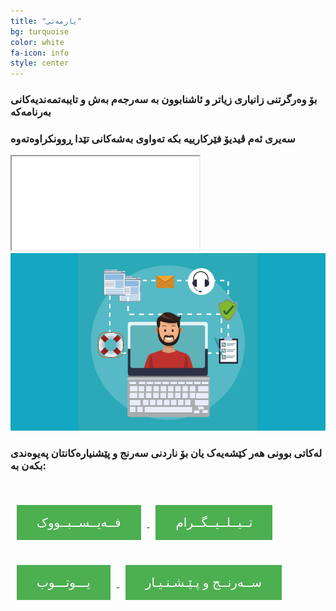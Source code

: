 ```yaml
---
title: "یارمەتی"
bg: turquoise
color: white
fa-icon: info
style: center
---
```


### **بۆ وەرگرتنی زانیاری زیاتر و ئاشنابوون بە سەرجەم بەش و تایبەتمەندیەکانی بەرنامەکە**

### **سەیری ئەم ڤیدیۆ فێرکارییە  بکە تەواوی بەشەکانی تێدا ڕوونکراوەتەوە**


<div class="icontain"><iframe src="//www.youtube.com/embed/eOkISphhMxU" allowfullscreen></iframe></div> 

<img src='/img/help.png' alt='help'/>

### **لەکاتی بوونی هەر کێشەیەک یان بۆ ناردنی سەرنج و پێشنیارەکانتان پەیوەندی بکەن بە:**

<html>
<head>
<style>
.button {
  background-color: #4CAF50; /* Green */
  border: none;
  color: white;
  padding: 16px 32px;
  text-align: center;
  text-decoration: bold;
  display: inline-block;
  font-size: 20px;
  margin: 20px 10px;
  transition-duration: 0.4s;
  cursor: pointer;
}

.button1 {
  background-color: green; 
  color: white; 
  border: 2px solid #fefefe;
}

.button1:hover {
  background-color: #4CAF50;
  color: white;
}

.button2 {
  background-color: blue; 
  color: white; 
  border: 2px solid #fefefe;
}

.button2:hover {
  background-color: #008CBA;
  color: white;
}

.button3 {
  background-color: red; 
  color: white; 
  border: 2px solid #fefefe;
}

.button3:hover {
  background-color: #f44336;
  color: white;
}

.button4 {
  background-color: white;
  color: black;
  border: 2px solid #e7e7e7;
}

.button4:hover {background-color: #e7e7e7;}

.button5 {
  background-color: white;
  color: black;
  border: 2px solid #555555;
}

.button5:hover {
  background-color: #555555;
  color: white;
}
</style>
</head>
<body>

<br>

<a href='https://facebook.com/kurddroid' target='_blank'>
<button class="button button2">فــەیــســبــووک</button>


<a href='https://t.me/kurdikeyboad' target='_blank'>
<button class="button button4">تــیــلــیــگــرام</button>

<a href='https://www.youtube.com/c/Gorran90' target='_blank'>
<button class="button button3">یـــوتـــوب</button>

<a href='mailto:gorran90@gmail.com' target='_blank'>
<button class="button button1">ســەرنــج و پـێـشـنـیـار</button>